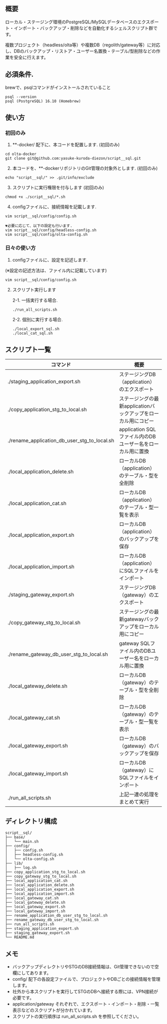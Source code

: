 
## 概要

ローカル・ステージング環境のPostgreSQL/MySQLデータベースのエクスポート・インポート・バックアップ・削除などを自動化するシェルスクリプト群です。

複数プロジェクト（headless/olta等）や複数DB（regolith/gateway等）に対応し、DBのバックアップ・リストア・ユーザー名置換・テーブル/型削除などの作業を安全に行えます。

## 必須条件.

brewで、psqlコマンドがインストールされていること

```
psql --version
psql (PostgreSQL) 16.10 (Homebrew)
```

## 使い方

### 初回のみ
1. **-docker/ 配下に、本コードを配置します. (初回のみ)
  ```
  cd olta-docker
  git clone git@github.com:yasuke-kuroda-diezon/script__sql.git
  ```

2. 本コードを、**-dockerリポジトリのGit管理の対象外とします. (初回のみ)
  ```
  echo "script__sql/" >> .git/info/exclude
  ```

3. スクリプトに実行権限を付与します (初回のみ)
  ```
  chmod +x ./script__sql/*.sh
  ```

4. configファイルに、接続情報を記載します.
  ```
  vim script__sql/config/config.sh

  ▼必要に応じて、以下の設定も行います.
  vim script__sql/config/headless-config.sh
  vim script__sql/config/olta-config.sh
  ```

### 日々の使い方
1. configファイルに、設定を記述します.

  (※設定の記述方法は、ファイル内に記載しています)
  ```
  vim script__sql/config/config.sh
  ```

2. スクリプト実行します

    2-1. 一括実行する場合.
    ```
    ./run_all_scripts.sh
    ```

    2-2. 個別に実行する場合.
    ```
    ./local_export_sql.sh
    ./local_cat_sql.sh
    ```


## スクリプト一覧

| コマンド | 概要 |
| --- | --- |
| ./staging_application_export.sh | ステージングDB（application）のエクスポート |
| ./copy_application_stg_to_local.sh | ステージングの最新applicationバックアップをローカル用にコピー |
| ./rename_application_db_user_stg_to_local.sh | application SQLファイル内のDBユーザー名をローカル用に置換 |
| ./local_application_delete.sh | ローカルDB（application）のテーブル・型を全削除 |
| ./local_application_cat.sh | ローカルDB（application）のテーブル・型一覧を表示 |
| ./local_application_export.sh | ローカルDB（application）のバックアップを保存 |
| ./local_application_import.sh | ローカルDB（application）にSQLファイルをインポート |
| ./staging_gateway_export.sh | ステージングDB（gateway）のエクスポート |
| ./copy_gateway_stg_to_local.sh | ステージングの最新gatewayバックアップをローカル用にコピー |
| ./rename_gateway_db_user_stg_to_local.sh | gateway SQLファイル内のDBユーザー名をローカル用に置換 |
| ./local_gateway_delete.sh | ローカルDB（gateway）のテーブル・型を全削除 |
| ./local_gateway_cat.sh | ローカルDB（gateway）のテーブル・型一覧を表示 |
| ./local_gateway_export.sh | ローカルDB（gateway）のバックアップを保存 |
| ./local_gateway_import.sh | ローカルDB（gateway）にSQLファイルをインポート |
| ./run_all_scripts.sh | 上記一連の処理をまとめて実行 |

## ディレクトリ構成

```
script__sql/
├── base/
│   └── main.sh
├── config/
│   ├── config.sh
│   ├── headless-config.sh
│   └── olta-config.sh
├── lib/
│   ├── log.sh
├── copy_application_stg_to_local.sh
├── copy_gateway_stg_to_local.sh
├── local_application_cat.sh
├── local_application_delete.sh
├── local_application_export.sh
├── local_application_import.sh
├── local_gateway_cat.sh
├── local_gateway_delete.sh
├── local_gateway_export.sh
├── local_gateway_import.sh
├── rename_application_db_user_stg_to_local.sh
├── rename_gateway_db_user_stg_to_local.sh
├── run_all_scripts.sh
├── staging_application_export.sh
├── staging_gateway_export.sh
└── README.md
```

## メモ

- バックアップディレクトリやSTGのDB接続情報は、Git管理できないので空欄にしてあります。
- config/ 配下の各設定ファイルで、プロジェクトやDBごとの接続情報を管理します。
- 社外から本スクリプトを実行してSTGのDBへ接続する際には、VPN接続が必要です。
- application/gateway それぞれで、エクスポート・インポート・削除・一覧表示などのスクリプトが分かれています。
- スクリプトの実行順序は run_all_scripts.sh を参照してください。